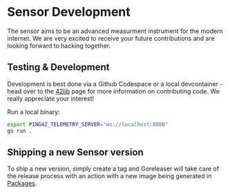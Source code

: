 # Sensor Development

The sensor aims to be an advanced measurment instrument for the modern internet. We are very excited to receive your future contributions and are looking forward to hacking together.

## Testing & Development

Development is best done via a Github Codespace or a local devcontainer - head over to the [42lib](https://github.com/ping-42/42lib) page for more information on contributing code. We really appreciate your interest!

Run a local binary:

```bash
export PING42_TELEMETRY_SERVER="ws://localhost:8080"
go run .
```

## Shipping a new Sensor version

To ship a new version, simply create a tag and Goreleaser will take care of the release process with an action with a new image being generated in [Packages](https://github.com/ping-42/sensor/pkgs/container/sensor).
